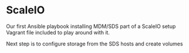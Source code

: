 # ScaleIO
Our first Ansible playbook installing MDM/SDS part of a ScaleIO setup
Vagrant file included to play around with it.

Next step is to configure storage from the SDS hosts and create volumes

